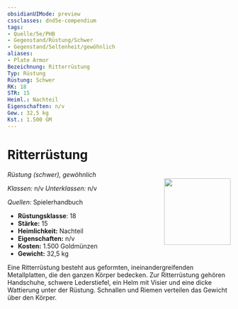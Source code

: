 ```yaml
---
obsidianUIMode: preview
cssclasses: dnd5e-compendium
tags:
- Quelle/5e/PHB
- Gegenstand/Rüstung/Schwer
- Gegenstand/Seltenheit/gewöhnlich
aliases: 
- Plate Armor
Bezeichnung: Ritterrüstung
Typ: Rüstung
Rüstung: Schwer
RK: 18
STR: 15
Heiml.: Nachteil
Eigenschaften: n/v
Gew.: 32,5 kg
Kst.: 1.500 GM
---
```

# Ritterrüstung
*Rüstung (schwer), gewöhnlich*  
<img src="Symbolik/Gegenstände.webp" align="right" width="150">

_Klassen:_ n/v 
_Unterklassen:_  n/v

_Quellen:_ Spielerhandbuch

- **Rüstungsklasse**: 18
- **Stärke:** 15
- **Heimlichkeit:** Nachteil
- **Eigenschaften:** n/v
- **Kosten:** 1.500 Goldmünzen
- **Gewicht:** 32,5 kg

Eine Ritterrüstung besteht aus geformten, ineinandergreifenden Metallplatten, die den ganzen Körper bedecken. Zur Ritterrüstung gehören Handschuhe, schwere Lederstiefel, ein Helm mit Visier und eine dicke Wattierung unter der Rüstung. Schnallen und Riemen verteilen das Gewicht über den Körper.